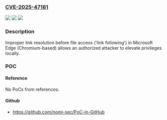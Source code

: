 ### [CVE-2025-47181](https://cve.mitre.org/cgi-bin/cvename.cgi?name=CVE-2025-47181)
![](https://img.shields.io/static/v1?label=Product&message=Microsoft%20Edge%20(Chromium-based)%20Updater&color=blue)
![](https://img.shields.io/static/v1?label=Version&message=1.0.0.0%3C%201.3.195.61%20&color=brighgreen)
![](https://img.shields.io/static/v1?label=Vulnerability&message=CWE-59%3A%20Improper%20Link%20Resolution%20Before%20File%20Access%20('Link%20Following')&color=brighgreen)

### Description

Improper link resolution before file access ('link following') in Microsoft Edge (Chromium-based) allows an authorized attacker to elevate privileges locally.

### POC

#### Reference
No PoCs from references.

#### Github
- https://github.com/nomi-sec/PoC-in-GitHub

